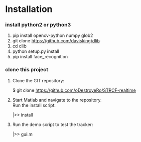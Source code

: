 # Installation

### install python2 or python3

1. pip install opencv-python numpy glob2
2. git clone https://github.com/davisking/dlib
3. cd dlib
4. python setup.py install
5. pip install face_recognition

### clone this project

1. Clone the GIT repository:

   $ git clone https://github.com/oDestroyeRo/STRCF-realtime


2. Start Matlab and navigate to the repository.  
   Run the install script:

   |>> install

3. Run the demo script to test the tracker:

   |>> gui.m
